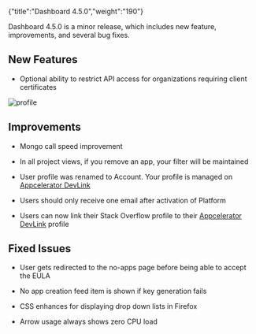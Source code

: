 {"title":"Dashboard 4.5.0","weight":"190"} 

Dashboard 4.5.0 is a minor release, which includes new feature, improvements, and several bug fixes.

## New Features

*   Optional ability to restrict API access for organizations requiring client certificates
    

![profile](/Images/appc/download/attachments/46241748/profile.png)

## Improvements

*   Mongo call speed improvement
    
*   In all project views, if you remove an app, your filter will be maintained
    
*   User profile was renamed to Account. Your profile is managed on [Appcelerator DevLink](https://devlink.appcelerator.com/)
    
*   Users should only receive one email after activation of Platform
    
*   Users can now link their Stack Overflow profile to their [Appcelerator DevLink](https://devlink.appcelerator.com/) profile
    

## Fixed Issues

*   User gets redirected to the no-apps page before being able to accept the EULA
    
*   No app creation feed item is shown if key generation fails
    
*   CSS enhances for displaying drop down lists in Firefox
    
*   Arrow usage always shows zero CPU load